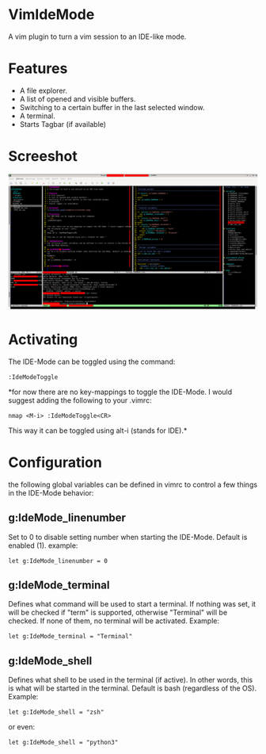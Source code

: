 # VimIdeMode
A vim plugin to turn a vim session to an IDE-like mode.

# Features
* A file explorer.
* A list of opened and visible buffers.
* Switching to a certain buffer in the last selected window.
* A terminal.
* Starts Tagbar (if available)

# Screeshot
![screenshot.png](examples/screenshot.png)

# Activating
The IDE-Mode can be toggled using the command:
```vim
:IdeModeToggle
```

*for now there are no key-mappings to toggle the IDE-Mode. I would suggest adding the following to your .vimrc:
```vim
nmap <M-i> :IdeModeToggle<CR>
```
This way it can be toggled using alt-i (stands for IDE).*

# Configuration
the following global variables can be defined in vimrc to control a few things in the IDE-Mode behavior:

## g:IdeMode_linenumber
Set to 0 to disable setting number when starting the IDE-Mode. Default is enabled (1).
example:
```vim
let g:IdeMode_linenumber = 0
```

## g:IdeMode_terminal
Defines what command will be used to start a terminal. If nothing was set, it will be checked if "term" is supported, otherwise "Terminal" will be checked. If none of them, no terminal will be activated.
Example:
```vim
let g:IdeMode_terminal = "Terminal"
```

## g:IdeMode_shell
Defines what shell to be used in the terminal (if active). In other words, this is what will be started in the terminal. Default is bash (regardless of the OS).
Example:
```vim
let g:IdeMode_shell = "zsh"
```
or even:
```vim
let g:IdeMode_shell = "python3"
```
